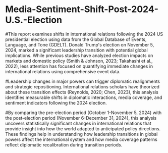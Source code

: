 # Media-Sentiment-Shift-Post-2024-U.S.-Election

#This report examines shifts in international relations following the 2024 US presidential election
using data from the Global Database of Events, Language, and Tone (GDELT). Donald Trump's
election on November 5, 2024, marked a significant leadership transition with potential global
implications. While previous studies have analyzed election impacts on markets and domestic
policy (Smith & Johnson, 2023; Takahashi et al., 2022), less attention has focused on
quantifying immediate changes in international relations using comprehensive event data.

#Leadership changes in major powers can trigger diplomatic realignments and strategic
repositioning. International relations scholars have theorized about these transition effects
(Reynolds, 2020; Chen, 2023), this analysis identifies measurable shifts in diplomatic
interactions, media coverage, and sentiment indicators following the 2024 election.

#By comparing the pre-election period (October 1-November 5, 2024) with the post-election
period (November 6-December 31, 2024), this analysis uncovers statistically significant changes
in international relations that provide insight into how the world adapted to anticipated policy
directions. These findings help in understanding how leadership transitions in global powers
affect the international system and how media coverage patterns reflect diplomatic recalibration
during transition periods.
